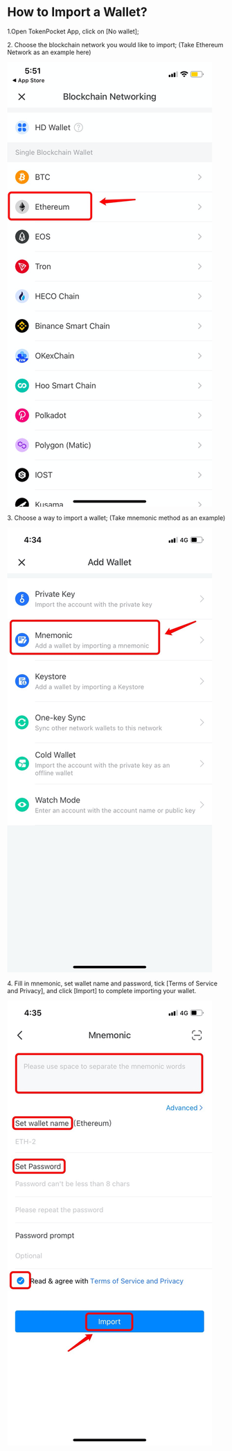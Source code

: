# How to Import a Wallet?

1.Open TokenPocket App, click on \[No wallet];

2\. Choose the blockchain network you would like to import; (Take Ethereum Network as an example here)

![](../../.gitbook/assets/chuang-jian-2.png)

3\. Choose a way to import a wallet; (Take mnemonic method as an example)

![](../../.gitbook/assets/dao-ru-2.jpg)

4\. Fill in mnemonic, set wallet name and password, tick \[Terms of Service and Privacy], and click \[Import] to complete importing your wallet.

![](../../.gitbook/assets/dao-ru-3.jpg)



